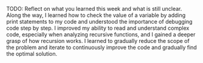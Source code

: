 TODO: Reflect on what you learned this week and what is still unclear.
Along the way, I learned how to check the value of a variable by adding print statements to my code and understood the importance of debugging code step by step. I improved my ability to read and understand complex code, especially when analyzing recursive functions, and I gained a deeper grasp of how recursion works. I learned to gradually reduce the scope of the problem and iterate to continuously improve the code and gradually find the optimal solution.